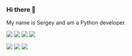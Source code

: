 ### Hi there 👋

<!--
**Sergey-Zaitsev/Sergey-Zaitsev** is a ✨ _special_ ✨ repository because its `README.md` (this file) appears on your GitHub profile.

Here are some ideas to get you started:

- 🔭 I’m currently working on ...
- 🌱 I’m currently learning ...
- 👯 I’m looking to collaborate on ...
- 🤔 I’m looking for help with ...
- 💬 Ask me about ...
- 📫 How to reach me: ...
- 😄 Pronouns: ...
- ⚡ Fun fact: ...
-->
My name is Sergey and am a Python developer. 

![](https://img.shields.io/badge/PYTHON-blue)
![](https://img.shields.io/badge/SQL-blue)
![](https://img.shields.io/badge/HTML-blue)
![](https://img.shields.io/badge/CSS-blue)

![](https://img.shields.io/badge/-Docker-red)
![](https://img.shields.io/badge/-Nginx-red)
![](https://img.shields.io/badge/-Linux-red)
